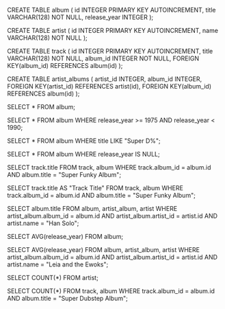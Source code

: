 CREATE TABLE album (
    id INTEGER PRIMARY KEY AUTOINCREMENT,
    title VARCHAR(128) NOT NULL,
    release_year INTEGER
);

CREATE TABLE artist (
    id INTEGER PRIMARY KEY AUTOINCREMENT,
    name VARCHAR(128) NOT NULL
);

CREATE TABLE track (
    id INTEGER PRIMARY KEY AUTOINCREMENT,
    title VARCHAR(128) NOT NULL,
    album_id INTEGER NOT NULL,
    FOREIGN KEY(album_id) REFERENCES album(id)
);

CREATE TABLE artist_albums (
    artist_id INTEGER,
    album_id INTEGER,
    FOREIGN KEY(artist_id) REFERENCES artist(id),
    FOREIGN KEY(album_id) REFERENCES album(id)
);

SELECT * FROM album;

SELECT * FROM album WHERE release_year >= 1975 AND release_year < 1990;

SELECT * FROM album WHERE title LIKE "Super D%";

SELECT * FROM album WHERE release_year IS NULL;

SELECT track.title FROM track, album
    WHERE track.album_id = album.id AND album.title = "Super Funky Album";

SELECT track.title AS "Track Title" FROM track, album
    WHERE track.album_id = album.id AND album.title = "Super Funky Album";

SELECT album.title FROM album, artist_album, artist
    WHERE artist_album.album_id = album.id AND
    artist_album.artist_id = artist.id AND
    artist.name = "Han Solo";

SELECT AVG(release_year) FROM album;

SELECT AVG(release_year) FROM album, artist_album, artist
    WHERE artist_album.album_id = album.id AND
    artist_album.artist_id = artist.id AND
    artist.name = "Leia and the Ewoks";

SELECT COUNT(*) FROM artist;

SELECT COUNT(*) FROM track, album
    WHERE track.album_id = album.id AND
    album.title = "Super Dubstep Album";

